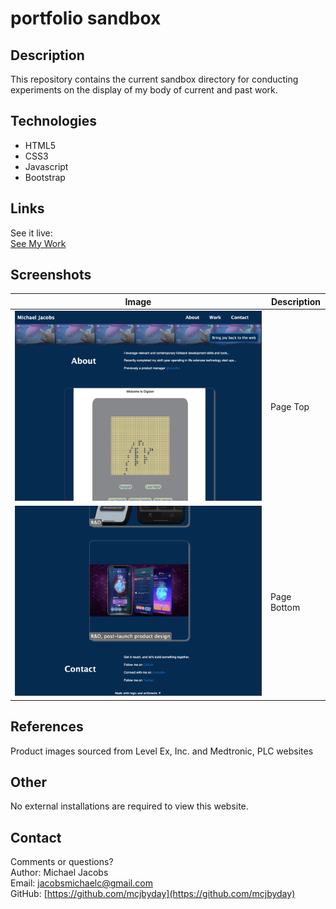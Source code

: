 # portfolio sandbox

## Description
<p>This repository contains the current sandbox directory for conducting experiments on the display of my body of current and past work.

## Technologies
- HTML5
- CSS3
- Javascript
- Bootstrap

## Links
See it live:<br> [See My Work](https://mcjbyday.github.io/seemywork/)

    
## Screenshots
| Image | Description |
| --- | ----------- |
| ![Webpage Screenshot 1](./assets/screenshots/Screenshot1.png) | Page Top |
| ![Webpage Screenshot 2](./assets/screenshots/Screenshot2.png) | Page Bottom |


## References
Product images sourced from Level Ex, Inc. and Medtronic, PLC websites

## Other
<p>No external installations are required to view this website. 

## Contact
Comments or questions? <br>
Author: Michael Jacobs <br>
Email: jacobsmichaelc@gmail.com <br>
GitHub: [https://github.com/mcjbyday](https://github.com/mcjbyday) <br>